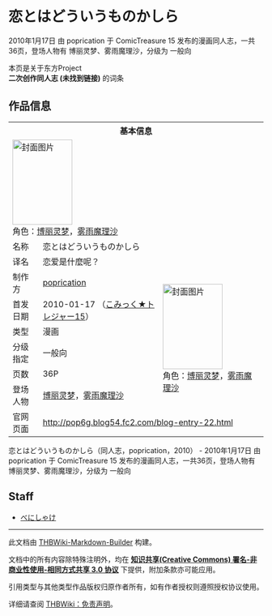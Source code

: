 # 恋とはどういうものかしら

<!-- source html: G:\repos\THBWiki-Markdown-Builder\THBWikiMarkdown\Temp\main\3\33\ns0%3A%E6%81%8B%E3%81%A8%E3%81%AF%E3%81%A9%E3%81%86%E3%81%84%E3%81%86%E3%82%82%E3%81%AE%E3%81%8B%E3%81%97%E3%82%89.html -->

2010年1月17日 由 poprication 于 ComicTreasure 15 发布的漫画同人志，一共36页，登场人物有 博丽灵梦、雾雨魔理沙，分级为 一般向

本页是关于东方Project  
 **二次创作同人志 (未找到链接)** 的词条
## 作品信息

<table><tbody><tr><th colspan="3">基本信息</th></tr><tr><td class="cover-artwork-mobile" colspan="2"><a href="./文件-恋とはどういうものかしら封面.jpg.md" class="image" title="封面图片"><img alt="封面图片" src="https://upload.thwiki.cc/thumb/d/d9/%E6%81%8B%E3%81%A8%E3%81%AF%E3%81%A9%E3%81%86%E3%81%84%E3%81%86%E3%82%82%E3%81%AE%E3%81%8B%E3%81%97%E3%82%89%E5%B0%81%E9%9D%A2.jpg/118px-%E6%81%8B%E3%81%A8%E3%81%AF%E3%81%A9%E3%81%86%E3%81%84%E3%81%86%E3%82%82%E3%81%AE%E3%81%8B%E3%81%97%E3%82%89%E5%B0%81%E9%9D%A2.jpg" decoding="async" loading="lazy" width="118" height="168" srcset="https://upload.thwiki.cc/thumb/d/d9/%E6%81%8B%E3%81%A8%E3%81%AF%E3%81%A9%E3%81%86%E3%81%84%E3%81%86%E3%82%82%E3%81%AE%E3%81%8B%E3%81%97%E3%82%89%E5%B0%81%E9%9D%A2.jpg/177px-%E6%81%8B%E3%81%A8%E3%81%AF%E3%81%A9%E3%81%86%E3%81%84%E3%81%86%E3%82%82%E3%81%AE%E3%81%8B%E3%81%97%E3%82%89%E5%B0%81%E9%9D%A2.jpg 1.5x, https://upload.thwiki.cc/thumb/d/d9/%E6%81%8B%E3%81%A8%E3%81%AF%E3%81%A9%E3%81%86%E3%81%84%E3%81%86%E3%82%82%E3%81%AE%E3%81%8B%E3%81%97%E3%82%89%E5%B0%81%E9%9D%A2.jpg/236px-%E6%81%8B%E3%81%A8%E3%81%AF%E3%81%A9%E3%81%86%E3%81%84%E3%81%86%E3%82%82%E3%81%AE%E3%81%8B%E3%81%97%E3%82%89%E5%B0%81%E9%9D%A2.jpg 2x" data-file-width="460" data-file-height="655"></a><div class="cover-char">角色：<a href="./博丽灵梦.md" title="博丽灵梦">博丽灵梦</a>，<a href="./雾雨魔理沙.md" title="雾雨魔理沙">雾雨魔理沙</a></div></td>
</tr><tr><td class="label">名称</td><td colspan="2"> 恋とはどういうものかしら </td></tr><tr><td class="label">译名</td><td colspan="2"> 恋爱是什麼呢？ </td></tr><tr><td class="label">制作方</td><td><a href="./poprication.md" title="poprication">poprication</a></td><td class="cover-artwork" rowspan="6" style="min-width:168px;"><a href="./文件-恋とはどういうものかしら封面.jpg.md" class="image" title="封面图片"><img alt="封面图片" src="https://upload.thwiki.cc/thumb/d/d9/%E6%81%8B%E3%81%A8%E3%81%AF%E3%81%A9%E3%81%86%E3%81%84%E3%81%86%E3%82%82%E3%81%AE%E3%81%8B%E3%81%97%E3%82%89%E5%B0%81%E9%9D%A2.jpg/118px-%E6%81%8B%E3%81%A8%E3%81%AF%E3%81%A9%E3%81%86%E3%81%84%E3%81%86%E3%82%82%E3%81%AE%E3%81%8B%E3%81%97%E3%82%89%E5%B0%81%E9%9D%A2.jpg" decoding="async" loading="lazy" width="118" height="168" srcset="https://upload.thwiki.cc/thumb/d/d9/%E6%81%8B%E3%81%A8%E3%81%AF%E3%81%A9%E3%81%86%E3%81%84%E3%81%86%E3%82%82%E3%81%AE%E3%81%8B%E3%81%97%E3%82%89%E5%B0%81%E9%9D%A2.jpg/177px-%E6%81%8B%E3%81%A8%E3%81%AF%E3%81%A9%E3%81%86%E3%81%84%E3%81%86%E3%82%82%E3%81%AE%E3%81%8B%E3%81%97%E3%82%89%E5%B0%81%E9%9D%A2.jpg 1.5x, https://upload.thwiki.cc/thumb/d/d9/%E6%81%8B%E3%81%A8%E3%81%AF%E3%81%A9%E3%81%86%E3%81%84%E3%81%86%E3%82%82%E3%81%AE%E3%81%8B%E3%81%97%E3%82%89%E5%B0%81%E9%9D%A2.jpg/236px-%E6%81%8B%E3%81%A8%E3%81%AF%E3%81%A9%E3%81%86%E3%81%84%E3%81%86%E3%82%82%E3%81%AE%E3%81%8B%E3%81%97%E3%82%89%E5%B0%81%E9%9D%A2.jpg 2x" data-file-width="460" data-file-height="655"></a><div class="cover-char">角色：<a href="./博丽灵梦.md" title="博丽灵梦">博丽灵梦</a>，<a href="./雾雨魔理沙.md" title="雾雨魔理沙">雾雨魔理沙</a></div></td>
</tr><tr><td class="label">首发日期</td><td>2010-01-17&#160;（<a href="/展会作品列表?e=ComicTreasure%2315">こみっく★トレジャー15</a>）</td></tr><tr><td class="label">类型</td><td>漫画</td></tr><tr><td class="label">分级指定</td><td>一般向</td></tr><tr><td class="label">页数</td><td>36P</td></tr><tr><td class="label">登场人物</td><td><a href="./博丽灵梦.md" title="博丽灵梦">博丽灵梦</a>，<a href="./雾雨魔理沙.md" title="雾雨魔理沙">雾雨魔理沙</a></td></tr>
<tr><td class="label">官网页面</td><td colspan="2"><a rel="nofollow" class="external free" href="http://pop6g.blog54.fc2.com/blog-entry-22.html">http://pop6g.blog54.fc2.com/blog-entry-22.html</a></td></tr></tbody></table>

恋とはどういうものかしら（同人志，poprication，2010） - 2010年1月17日 由 poprication 于 ComicTreasure 15 发布的漫画同人志，一共36页，登场人物有 博丽灵梦、雾雨魔理沙，分级为 一般向
## Staff
- [べにしゃけ](./べにしゃけ.md)

  
  

  
  
  

  





---

此文档由 [THBWiki-Markdown-Builder](https://github.com/Delsin-Yu/THBWiki-Markdown-Builder) 构建。

文档中的所有内容除特殊注明外，均在 [**知识共享(Creative Commons) 署名-非商业性使用-相同方式共享 3.0 协议**](https://creativecommons.org/licenses/by-sa/3.0/deed.zh-hans) 下提供，附加条款亦可能应用。

引用类型与其他类型作品版权归原作者所有，如有作者授权则遵照授权协议使用。

详细请查阅 [THBWiki：免责声明](https://thbwiki.cc/THBWiki:%E5%85%8D%E8%B4%A3%E5%A3%B0%E6%98%8E)。

